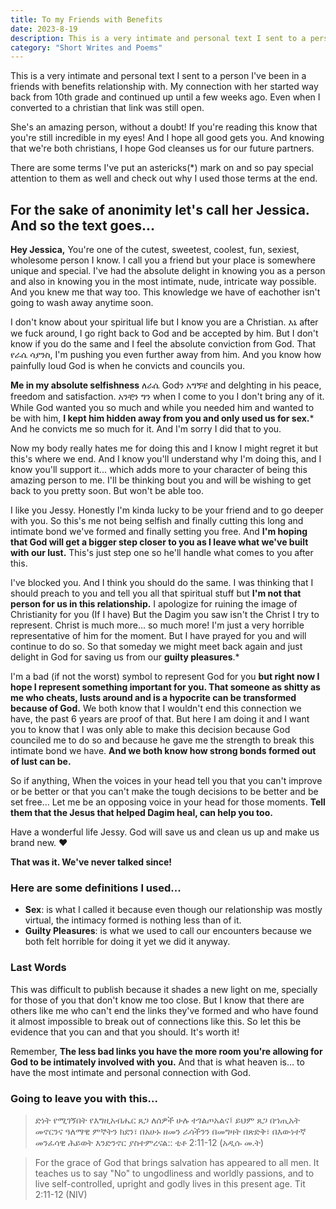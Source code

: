 ```yaml
---
title: To my Friends with Benefits
date: 2023-8-19
description: This is a very intimate and personal text I sent to a person I've been in a friends with benefits relationship with. My connection with her started way back from 10th grade and continued up until a few weeks ago.
category: "Short Writes and Poems"
---
```


This is a very intimate and personal text I sent to a person I've been in a friends with benefits relationship with. My connection with her started way back from 10th grade and continued up until a few weeks ago. Even when I converted to a christian that link was still open.

She's an amazing person, without a doubt! If you're reading this know that you're still incredible in my eyes! And I hope all good gets you. And knowing that we're both christians, I hope God cleanses us for our future partners.

There are some terms I've put an astericks(*) mark on and so pay special attention to them as well and check out why I used those terms at the end.

## For the sake of anonimity let's call her Jessica. And so the text goes...

**Hey Jessica,** You're one of the cutest, sweetest, coolest, fun, sexiest, wholesome person I know. I call you a friend but your place is somewhere unique and special. I've had the absolute delight in knowing you as a person and also in knowing you in the most intimate, nude, intricate way possible. And you knew me that way too. This knowledge we have of eachother isn't going to wash away anytime soon.

I don't know about your spiritual life but I know you are a Christian. እኔ after we fuck around, I go right back to God and be accepted by him. But I don't know if you do the same and I feel the absolute conviction from God. That የራሴ ሳያንስ, I'm pushing you even further away from him. And you know how painfully loud God is when he convicts and councils you.

**Me in my absolute selfishness** ለራሴ Godን አግኝቼ and delghting in his peace, freedom and satisfaction. አንቺን ግን when I come to you I don't bring any of it. While God wanted you so much and while you needed him and wanted to be with him, **I kept him hidden away from you and only used us for sex.*** And he convicts me so much for it. And I'm sorry I did that to you.

Now my body really hates me for doing this and I know I might regret it but this's where we end. And I know you'll understand why I'm doing this, and I know you'll support it... which adds more to your character of being this amazing person to me. I'll be thinking bout you and will be wishing to get back to you pretty soon. But won't be able too.

I like you Jessy. Honestly I'm kinda lucky to be your friend and to go deeper with you. So this's me not being selfish and finally cutting this long and intimate bond we've formed and finally setting you free. And **I'm hoping that God will get a bigger step closer to you as I leave what we've built with our lust.** This's just step one so he'll handle what comes to you after this.

I've blocked you. And I think you should do the same. I was thinking that I should preach to you and tell you all that spiritual stuff but **I'm not that person for us in this relationship.** I apologize for ruining the image of Christianity for you (If I have) But the Dagim you saw isn't the Christ I try to represent. Christ is much more... so much more! I'm just a very horrible representative of him for the moment. But I have prayed for you and will continue to do so. So that someday we might meet back again and just delight in God for saving us from our **guilty pleasures**.*

I'm a bad (if not the worst) symbol to represent God for you **but right now I hope I represent something important for you. That someone as shitty as me who cheats, lusts around and is a hypocrite can be transformed because of God.** We both know that I wouldn't end this connection we have, the past 6 years are proof of that. But here I am doing it and I want you to know that I was only able to make this decision because God counciled me to do so and because he gave me the strength to break this intimate bond we have. **And we both know how strong bonds formed out of lust can be.**

So if anything, When the voices in your head tell you that you can't improve or be better or that you can't make the tough decisions to be better and be set free... Let me be an opposing voice in your head for those moments. **Tell them that the Jesus that helped Dagim heal, can help you too.**

Have a wonderful life Jessy. God will save us and clean us up and make us brand new. ❤️

**That was it. We've never talked since!**

### Here are some definitions I used...

- **Sex**: is what I called it because even though our relationship was mostly virtual, the intimacy formed is nothing less than of it.
- **Guilty Pleasures**: is what we used to call our encounters because we both felt horrible for doing it yet we did it anyway.

### Last Words
 This was difficult to publish because it shades a new light on me, specially for those of you that don't know me too close. But I know that there are others like me who can't end the links they've formed and who have found it almost impossible to break out of connections like this. So let this be evidence that you can and that you should. It's worth it!

 Remember, **The less bad links you have the more room you're allowing for God to be intimately involved with you.** And that is what heaven is... to have the most intimate and personal connection with God.

### Going to leave you with this...
> ድነት የሚገኝበት የእግዚአብሔር ጸጋ ለሰዎች ሁሉ ተገልጦአልና፤ ይህም ጸጋ በኀጢአት መኖርንና ዓለማዊ ምኞትን ክደን፣ በአሁኑ ዘመን ራሳችንን በመግዛት በጽድቅ፣ በእውነተኛ መንፈሳዊ ሕይወት እንድንኖር ያስተምረናል::
 ቲቶ 2:11-12 (አዲሱ መ.ት)

> For the grace of God that brings salvation has appeared to all men. It teaches us to say "No" to ungodliness and worldly passions, and to live self-controlled, upright and godly lives in this present age. Tit 2:11-12 (NIV)
